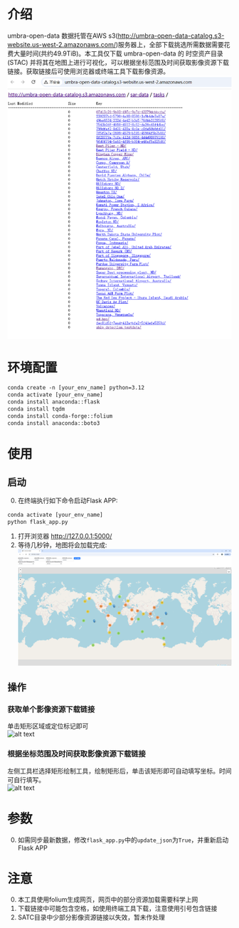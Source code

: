 # 介绍
umbra-open-data 数据托管在AWS s3(http://umbra-open-data-catalog.s3-website.us-west-2.amazonaws.com/)服务器上，全部下载挑选所需数据需要花费大量时间(共约49.9TiB)。本工具仅下载 umbra-open-data 的 时空资产目录 (STAC) 并将其在地图上进行可视化，可以根据坐标范围及时间获取影像资源下载链接。获取链接后可使用浏览器或终端工具下载影像资源。
![alt text](assets/readme.md/umbra-open-data-page.png)
# 环境配置
```
conda create -n [your_env_name] python=3.12
conda activate [your_env_name]
conda install anaconda::flask
conda install tqdm
conda install conda-forge::folium
conda install anaconda::boto3
```


# 使用
## 启动
0. 在终端执行如下命令启动Flask APP:
```
conda activate [your_env_name]
python flask_app.py
```
1. 打开浏览器 http://127.0.0.1:5000/
2. 等待几秒钟，地图将会加载完成:
![alt text](assets/readme.md/map_index_page.png)

## 操作
### 获取单个影像资源下载链接
单击矩形区域或定位标记即可  
![alt text](assets/readme.md/single_img_download.gif)

### 根据坐标范围及时间获取影像资源下载链接
左侧工具栏选择矩形绘制工具，绘制矩形后，单击该矩形即可自动填写坐标。时间可自行填写。  
![alt text](assets/readme.md/multi_img_download.gif)


# 参数
0. 如需同步最新数据，修改`flask_app.py`中的`update_json`为`True`，并重新启动Flask APP

# 注意
0. 本工具使用folium生成网页，网页中的部分资源加载需要科学上网
1. 下载链接中可能包含空格，如使用终端工具下载，注意使用引号包含链接
2. SATC目录中少部分影像资源链接以失效，暂未作处理
